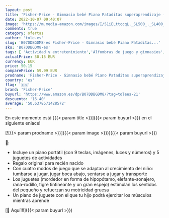 ```yaml
---
layout: post
title: 'Fisher-Price - Gimnasio bebé Piano Pataditas superaprendizaje -  Mattel FWT12 '
date: 2022-10-07 09:40:07
image: 'https://m.media-amazon.com/images/I/51iELttccqL._SL500_._SL400_.jpg'
comments: true
category: ofertas
author: 'tole.es'
slug: 'B07DDBGDM8-es Fisher-Price - Gimnasio bebé Piano Pataditas...'
sku: 'B07DDBGDM8-es'
tags: [ 'Actividad y entretenimiento','Alfombras de juego y gimnasios','Bebé','bebé','fisher-price','🇪🇸', ]
actualPrice: 50.15 EUR
currency: EUR
price: 50.15
comparePrice: 59.99 EUR
prodname: 'Fisher-Price - Gimnasio bebé Piano Pataditas superaprendizaje -  Mattel FWT12 '
country: 'es'
flag: '🇪🇸'
brand: 'Fisher-Price'
buyurl: 'https://www.amazon.es/dp/B07DDBGDM8/?tag=tolees-21'
descuento: '16.40'
average: '50.6378571428572'
---
```


En este momento está [{{< param title >}}]({{< param buyurl >}}) en el siguiente enlace!

[![{{< param prodname >}}]({{< param image >}})]({{< param buyurl >}})

🔎:

- Incluye un piano portátil (con 9 teclas, imágenes, luces y números) y 5 juguetes de actividades
- Regalo original para recién nacido
- Con cuatro modos de juego que se adaptan al crecimiento del niño: tumbarse a jugar, jugar boca abajo, sentarse a jugar y transporte
- Los juguetes (mordedor en forma de hipopótamo, elefante-sonajero, rana-rodillo, tigre tintineante y un gran espejo) estimulan los sentidos del pequeño y refuerzan su motricidad gruesa
- Un piano de juguete con el que tu hijo podrá ejercitar los músculos mientras aprende

[🛒 Aquí!!!]({{< param buyurl >}})
